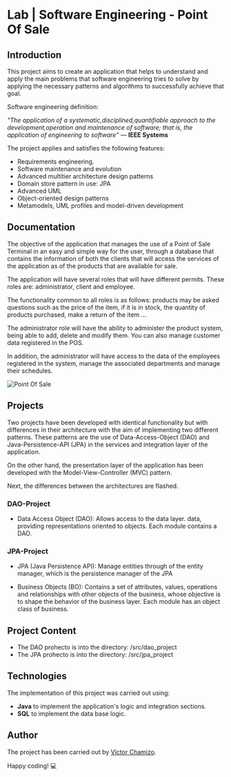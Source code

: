 # Lab | Software Engineering - Point Of Sale


## Introduction

This project aims to create an application that helps to understand and apply the main problems that software engineering tries to solve by applying the necessary patterns and algorithms to successfully achieve that goal.

Software engineering definition:

*"The application of a systematic,disciplined,quantifiable approach to the development,operation and maintenance of software; that is, the application of engineering to software"* — **IEEE Systems** 

The project applies and satisfies the following features:

   - Requirements engineering.
   - Software maintenance and evolution
   - Advanced multitier architecture design patterns
   - Domain store pattern in use: JPA
   - Advanced UML
   - Object-oriented design patterns
   - Metamodels, UML profiles and model-driven development


## Documentation

The objective of the application that manages the use of a Point of Sale Terminal in an easy and simple way for the user, through a database that contains the information of both the clients that will access the services of the application as of the products that are available for sale.

The application will have several roles that will have different permits. These roles are: administrator, client and employee.

The functionality common to all roles is as follows: products may be asked questions such as the price of the item, if it is in stock, the quantity of products purchased, make a return of the item ...

The administrator role will have the ability to administer the product system, being able to add, delete and modify them. You can also manage customer data registered in the POS.

In addition, the administrator will have access to the data of the employees registered in the system, manage the associated departments and manage their schedules.


![Point Of Sale](https://i.pinimg.com/originals/48/13/76/4813768a889df6c6182df49fe7476cd5.gif)


## Projects

Two projects have been developed with identical functionality but with differences in their architecture with the aim of implementing two different patterns. These patterns are the use of Data-Access-Object (DAO) and Java-Persistence-API (JPA) in the services and integration layer of the application.

On the other hand, the presentation layer of the application has been developed with the Model-View-Controller (MVC) pattern.

Next, the differences between the architectures are flashed.

### DAO-Project
- Data Access Object (DAO): Allows access to the data layer.
data, providing representations oriented to
objects. Each module contains a DAO.

### JPA-Project
   - JPA (Java Persistence API): Manage entities through
   of the entity manager, which is the persistence manager of the
   JPA

   - Business Objects (BO): Contains a set of attributes, values, operations and relationships with other objects
   of the business, whose objective is to shape the behavior of the business layer. Each module has an object class
   of business.

## Project Content
   - The DAO prohecto is into the directory: /src/dao_project
   - The JPA prohecto is into the directory: /src/jpa_project


## Technologies

The implementation of this project was carried out using:

   - **Java** to implement the application's logic and integration sections.
   - **SQL** to implement the data base logic.
   

## Author

The project has been carried out by [Victor Chamizo](https://github.com/vctorChamizo).

Happy coding! 💻
